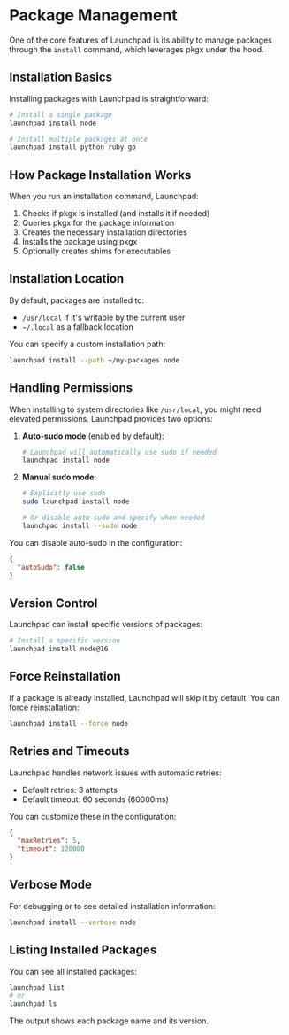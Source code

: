 # Package Management

One of the core features of Launchpad is its ability to manage packages through the `install` command, which leverages pkgx under the hood.

## Installation Basics

Installing packages with Launchpad is straightforward:

```bash
# Install a single package
launchpad install node

# Install multiple packages at once
launchpad install python ruby go
```

## How Package Installation Works

When you run an installation command, Launchpad:

1. Checks if pkgx is installed (and installs it if needed)
2. Queries pkgx for the package information
3. Creates the necessary installation directories
4. Installs the package using pkgx
5. Optionally creates shims for executables

## Installation Location

By default, packages are installed to:
- `/usr/local` if it's writable by the current user
- `~/.local` as a fallback location

You can specify a custom installation path:

```bash
launchpad install --path ~/my-packages node
```

## Handling Permissions

When installing to system directories like `/usr/local`, you might need elevated permissions. Launchpad provides two options:

1. **Auto-sudo mode** (enabled by default):
   ```bash
   # Launchpad will automatically use sudo if needed
   launchpad install node
   ```

2. **Manual sudo mode**:
   ```bash
   # Explicitly use sudo
   sudo launchpad install node

   # Or disable auto-sudo and specify when needed
   launchpad install --sudo node
   ```

You can disable auto-sudo in the configuration:

```json
{
  "autoSudo": false
}
```

## Version Control

Launchpad can install specific versions of packages:

```bash
# Install a specific version
launchpad install node@16
```

## Force Reinstallation

If a package is already installed, Launchpad will skip it by default. You can force reinstallation:

```bash
launchpad install --force node
```

## Retries and Timeouts

Launchpad handles network issues with automatic retries:

- Default retries: 3 attempts
- Default timeout: 60 seconds (60000ms)

You can customize these in the configuration:

```json
{
  "maxRetries": 5,
  "timeout": 120000
}
```

## Verbose Mode

For debugging or to see detailed installation information:

```bash
launchpad install --verbose node
```

## Listing Installed Packages

You can see all installed packages:

```bash
launchpad list
# or
launchpad ls
```

The output shows each package name and its version.
